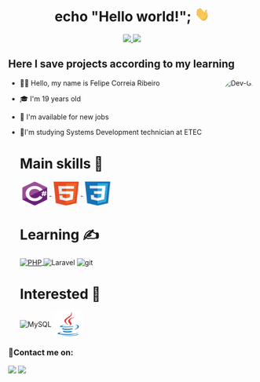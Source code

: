 <h1 align="center">echo "Hello world!"; <img src="https://raw.githubusercontent.com/ABSphreak/ABSphreak/master/gifs/Hi.gif" width="30px" height = 30px"></h1>

<div align="center" height="180em">
  <a href="https://github.com/FelipeRibeir0">
  <img src="https://github-readme-stats.vercel.app/api?username=FelipeRibeir0&hide=issues,prs&show_icons=true&theme=react&include_all_commits=true&count_private=true"/>
  <img src="https://github-readme-stats.vercel.app/api/top-langs/?username=FelipeRibeir0&layout=compact&langs_count=7&theme=react"/>
  </a>
</div>
<div>

  ## Here I save projects according to my learning
  <img align="right" alt="Dev-Gif" height="150" style="border-radius:45px;" src="https://thumbs.gfycat.com/JollyHalfBlowfish-size_restricted.gif">
  
- 👨‍💻 Hello, my name is Felipe Correia Ribeiro
- 🎓 I'm 19 years old
- 💼 I'm available for new jobs
- 💭I'm studying Systems Development technician at ETEC
    
  # Main skills :dart:
  
  <a href="https://github.com/FelipeRibeir0/PedraPapelTesoura">
  <img align="center" alt="Csharp" height="50" width="60" src="https://raw.githubusercontent.com/devicons/devicon/master/icons/csharp/csharp-original.svg">
  </a>
  <a href="https://github.com/FelipeRibeir0/HtmlCss01">
  <img align="center" alt="HTML" height="50" width="60" src="https://raw.githubusercontent.com/devicons/devicon/master/icons/html5/html5-original.svg">
  </a>
   <a href="https://github.com/FelipeRibeir0/HtmlCss01">
  <img align="center" alt="CSS" height="50" width="60" src="https://raw.githubusercontent.com/devicons/devicon/master/icons/css3/css3-original.svg">
  </a>
  
  # Learning :writing_hand:
  
  <a href="https://github.com/FelipeRibeir0/Curso_PHP">
  <img align="center" alt="PHP" width="80" src="https://www.freepnglogos.com/uploads/php-logo-png/php-logo-php-elephant-logo-vectors-download-5.png">
  </a>
  <img align="center" alt="Laravel" width="60" src="https://upload.wikimedia.org/wikipedia/commons/thumb/9/9a/Laravel.svg/1200px-Laravel.svg.png">
    <img align="center" alt="git" height="50" width="60" src="https://cdn.jsdelivr.net/gh/devicons/devicon/icons/git/git-original.svg"/>
  
  # Interested :eyes:
  
  <img align="center" alt="MySQL" height="50" width="60" src="https://cdn.jsdelivr.net/gh/devicons/devicon/icons/mysql/mysql-original.svg"/>
      <a href="https://github.com/FelipeRibeir0/Calculadora">
  <img align="center" alt="Java" height="50" width="60" src="https://raw.githubusercontent.com/devicons/devicon/master/icons/java/java-original.svg">
  </a>
<div>


  
  <h3 align="left">🔸Contact me on:</h3>
  <a href = "mailto:fecribeiro2003@gmail.com"><img src="https://img.shields.io/badge/Gmail-D14836?style=for-the-badge&logo=gmail&logoColor=white" width="100" target="_blank"></a>
  <a href="https://www.linkedin.com/in/felipe-ribeiro-2003aswd/" target="_blank"><img src="https://img.shields.io/badge/-LinkedIn-%230077B5?style=for-the-badge&logo=linkedin&logoColor=white" width="123" target="_blank"></a>  
</div>
